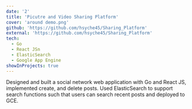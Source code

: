 ```yaml
---
date: '2'
title: 'Picutre and Video Sharing Platform'
cover: 'around demo.png'
github: 'https://github.com/hsyche45/Sharing_Platform'
external: 'https://github.com/hsyche45/Sharing_Platform'
tech:
  - Go
  - React JSn
  - ElasticSearch
  - Google App Engine
showInProjects: true
---
```


Designed and built a social network web application with Go and React JS, implemented create, and delete posts.
Used ElasticSearch to support search functions such that users can search recent posts and deployed to GCE.
